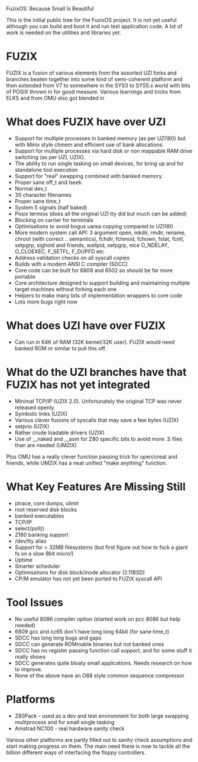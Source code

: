 FuzixOS: Because Small Is Beautiful

This is the initial public tree for the FuzixOS project. It is not yet useful although you can build and boot it and run
test application code. A lot of work is needed on the utilities and libraries yet.

FUZIX
=====

FUZIX is a fusion of various elements from the assorted UZI forks and
branches beaten together into some kind of semi-coherent platform and then
extended from V7 to somewhere in the SYS3 to SYS5.x world with bits of POSIX
thrown in for good measure. Various learnings and tricks from ELKS and from
OMU also got blended in

What does FUZIX have over UZI
=============================

* Support for multiple processes in banked memory (as per UZI180) but
	with Minix style chmem and efficient use of bank allocations.
* Support for multiple processes via hard disk or non mappable RAM
    drive switching (as per UZI, UZIX).
* The ability to run single tasking on small devices, for bring up
    and for standalone tool execution
* Support for "real" swapping combined with banked memory.
* Proper sane off_t and lseek
* Normal dev_t
* 30 character filenames
* Proper sane time_t
* System 5 signals (half baked)
* Posix termios (does all the original UZI tty did but much can be added)
* Blocking on carrier for terminals
* Optimisations to avoid bogus uarea copying compared to UZI180
* More modern system call API: 3 argument open, mkdir, rmdir, rename,
	chroot (with correct .. semantics), fchdir, fchmod, fchown, fstat,
	fcntl, setpgrp, sighold and friends, waitpid, setpgrp, nice
	O_NDELAY, O_CLOEXEC, F_SETFL, F_DUPFD etc
* Address validation checks on all syscall copies
* Builds with a modern ANSI C compiler (SDCC)
* Core code can be built for 6809 and 6502 so should be far more
	portable
* Core architecture designed to support building and maintaining
	multiple target machines without forking each one
* Helpers to make many bits of implementation wrappers to core code
* Lots more bugs right now

What does UZI have over FUZIX
=============================

* Can run in 64K of RAM (32K kernel/32K user). FUZIX would need
	banked ROM or similar to pull this off.

What do the UZI branches have that FUZIX has not yet integrated
===============================================================

* Minimal TCP/IP (UZIX 2.0). Unfortunately the original TCP was never
released openly.
* Symbolic links (UZIX)
* Various clever fusions of syscalls that may save a few bytes
	(UZIX)
* setprio (UZIX)
* Rather crude loadable drivers (UZIX)
* Use of __naked and __asm for Z80 specific bits to avoid more
	.S files than are needed (UMZIX)

Plus OMU has a really clever function passing trick for open/creat and
friends, while UMZIX has a neat unified "make anything" function.

What Key Features Are Missing Still
===================================
* ptrace, core dumps, ulimit
* root reserved disk blocks
* banked executables
* TCP/IP
* select/poll()
* Z180 banking support
* /dev/tty alias
* Support for > 32MB filesystems (but first figure out how to fsck
	a giant fs on a slow 8bit micro!)
* Uptime
* Smarter scheduler
* Optimisations for disk block/inode allocator (2.11BSD)
* CP/M emulator has not yet been ported to FUZIX syscall API


Tool Issues
===========
* No useful 8086 compiler option (started work on pcc 8086 but help
	needed)
* 6809 gcc and cc65 don't have long long 64bit (for sane time_t)
* SDCC has long long bugs and gaps
* SDCC can generate ROMmable binaries but not banked ones
* SDCC has no register passing function call support, and for some
	stuff it really shows
* SDCC generates quite bloaty small applications. Needs research
	on how to improve.
* None of the above have an O88 style common sequence compressor

Platforms
=========
* Z80Pack - used as a dev and test environment for both large swapping
	mulitprocess and for small single tasking
* Amstrad NC100 - real hardware sanity check

Various other platforms are partly filled out to sanity check assumptions
and start making progress on them. The main need there is now to tackle all
the billion different ways of interfacing the floppy controllers.



